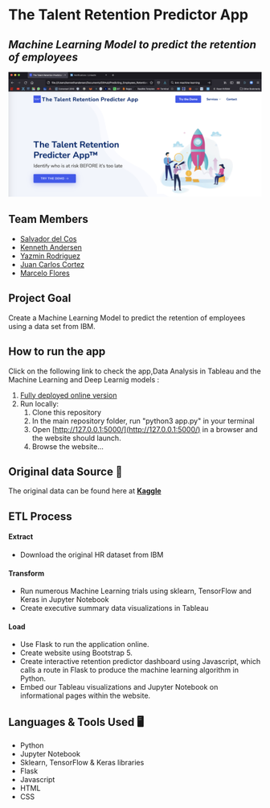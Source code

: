 # The Talent Retention Predictor App
## *Machine Learning Model to predict the retention of employees*

<p align="center">
<img src="https://github.com/Yazz-01/Predicting_Employees_Retention/blob/main/static/img/screenshot.png" width="900"/>
</p>

## Team Members
* [Salvador del Cos](https://github.com/Fispit)
* [Kenneth Andersen](https://github.com/kennethcandersen)
* [Yazmin Rodriguez](https://github.com/Yazz-01)
* [Juan Carlos Cortez](https://www.linkedin.com/in/juancarloscortezperez/)
* [Marcelo Flores](https://www.linkedin.com/in/marcelo-flores-b747b87a/)

## Project Goal
Create a Machine Learning Model to predict the retention of employees using a data set from IBM. 

## How to run the app
Click on the following link to check the app,Data Analysis in Tableau and the Machine Learning and Deep Learnig models :
1. [Fully deployed online version](https://predicting-attrition.herokuapp.com/)
2. Run locally:
     1. Clone this repository
     2. In the main repository folder, run "python3 app.py" in your terminal
     3. Open [http://127.0.0.1:5000/](http://127.0.0.1:5000/) in a browser and the website should launch. 
     4. Browse the website...

## Original data Source 📁 
The original data can be found here at [**Kaggle**](https://www.kaggle.com/pavansubhasht/ibm-hr-analytics-attrition-dataset)

## ETL Process 
#### Extract
- Download the original HR dataset from IBM
#### Transform
- Run numerous Machine Learning trials using sklearn, TensorFlow and Keras in Jupyter Notebook
- Create executive summary data visualizations in Tableau
#### Load
- Use Flask to run the application online. 
- Create website using Bootstrap 5.
- Create interactive retention predictor dashboard using Javascript, which calls a route in Flask to produce the machine learning algorithm in Python. 
- Embed our Tableau visualizations and Jupyter Notebook on informational pages within the website.  

## Languages & Tools Used 🖥️
- Python
- Jupyter Notebook
- Sklearn, TensorFlow & Keras libraries
- Flask
- Javascript
- HTML 
- CSS 





